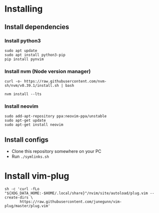 # Installing

## Install dependencies
### Install python3
```
sudo apt update
sudo apt install python3-pip
pip install pynvim
```

### Install nvm (Node version manager)
```
curl -o- https://raw.githubusercontent.com/nvm-sh/nvm/v0.39.1/install.sh | bash

nvm install --lts
```

### Install neovim
```
sudo add-apt-repository ppa:neovim-ppa/unstable
sudo apt-get update
sudo apt-get install neovim
```

## Install configs
- Clone this repository somewhere on your PC
- Run `./symlinks.sh`

# Install vim-plug
```
sh -c 'curl -fLo "${XDG_DATA_HOME:-$HOME/.local/share}"/nvim/site/autoload/plug.vim --create-dirs \
       https://raw.githubusercontent.com/junegunn/vim-plug/master/plug.vim'
```
